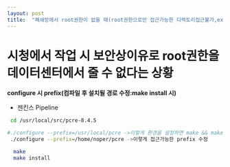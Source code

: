 ```yaml
---
layout: post
title:  "폐쇄망에서 root권한이 없을 때(root권한으로만 접근가능한 디렉토리접근불가,ex:/usr/, /usr/lib) 아파치 관련 설치파일 컴파일"
---
```


# 시청에서 작업 시 보안상이유로 root권한을 데이터센터에서 줄 수 없다는 상황

**configure 시 prefix(컴파일 후 설치될 경로 수정:make install 시)**



- 젠킨스 Pipeline

```bash
 cd /usr/local/src/pcre-8.4.5

#./configure --prefix=/usr/local/pcre ->이렇게 환경을 설정하면 make && make install 시 접근 불가 오류가 발생
 ./configure --prefix=/home/noper/pcre ->이렇게 접근가능한 prefix 수정

  make
  make install
```
